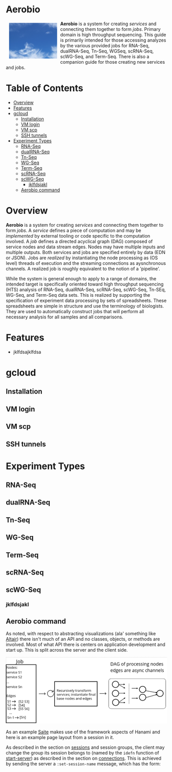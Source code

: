 
# Aerobio

<a href="https://jsa-aerial.github.io/aerobio/index.html"><img src="https://github.com/jsa-aerial/aerobio/blob/master/resources/public/images/aero-blue.png" align="left" hspace="10" vspace="6" alt="aerobio logo" width="150px"></a>

**Aerobio** is a system for creating _services_ and connecting them together to form _jobs_.  Primary domain is high throughput sequencing.  This guide is primarily intended for those accessing analyzes by the various provided jobs for RNA-Seq, dualRNA-Seq, Tn-Seq, WGSeq, scRNA-Seq, scWG-Seq, and Term-Seq.  There is also a companion guide for those creating new services and jobs.

Table of Contents
=================

* [Overview](#overview)
* [Features](#features)
* [gcloud](#gcloud)
   * [Installation](#installation)
   * [VM login](#vm-login)
   * [VM scp](#vm-scp)
   * [SSH tunnels](#ssh-tunnels)
* [Experiment Types](#experiment-types)
   * [RNA-Seq](#rna-seq)
   * [dualRNA-Seq](#dualrna-seq)
   * [Tn-Seq](#tn-seq)
   * [WG-Seq](#wg-seq)
   * [Term-Seq](#term-seq)
   * [scRNA-Seq](#scrna-seq)
   * [scWG-Seq](#scwg-seq)
      * [jklfdsjakl](#jklfdsjakl)
   * [Aerobio command](#aerobio-command)

<!-- Created by https://github.com/ekalinin/github-markdown-toc -->

# Overview

**Aerobio** is a system for creating _services_ and connecting them together to form _jobs_.  A _service_ defines a piece of computation and may be _implemented_ by external tooling or code specific to the computation involved.  A _job_ defines a directed acyclical graph (DAG) composed of service nodes and data stream edges. Nodes may have multiple inputs and multiple outputs. Both services and jobs are specified entirely by data (EDN or JSON). Jobs are _realized_ by instantiating the node processing as (OS level) threads of execution and the streaming connections as aysnchronous channels. A realized job is roughly equivalent to the notion of a 'pipeline'.

While the system is general enough to apply to a range of domains, the intended target is specifically oriented toward high throughput sequencing (HTS) analysis of RNA-Seq, dualRNA-Seq, scRNA-Seq, scWG-Seq, Tn-SEq, WG-Seq, and Term-Seq data sets. This is realized by supporting the specification of experiment data processing by sets of spreadsheets. These spreadsheets are simple in structure and use the terminology of biologists. They are used to automatically construct jobs that will perform all necessary analysis for all samples and all comparisons.


# Features

* jklfdsajklfdsa





# gcloud

## Installation

## VM login

## VM scp

## SSH tunnels



# Experiment Types

## RNA-Seq

## dualRNA-Seq

## Tn-Seq

## WG-Seq

## Term-Seq

## scRNA-Seq

## scWG-Seq

### jklfdsjakl


## Aerobio command

As noted, with respect to abstracting visualizations (ala' something like [Altair](https://altair-viz.github.io/)) there isn't much of an API and no classes, objects, or methods are involved. Most of what API there is centers on application development and start up. This is split across the server and the client side.
















![Hanami framework layout](resources/public/images/xform-dag.png?raw=true)

As an example [Saite](https://github.com/jsa-aerial/saite) makes use of the framework aspects of Hanami and here is an example page layout from a session in it.



As described in the section on [sessions](#sessions) and session groups, the client may change the group its session belongs to (named by the `idefn` function of [start-server](#server-start)) as described in the section on [connections](#connection). This is achieved by sending the server a `:set-session-name` message, which has the form:


